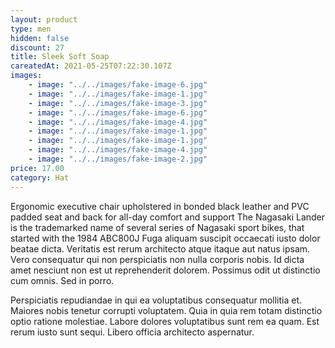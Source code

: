 ```yaml
---
layout: product
type: men
hidden: false
discount: 27
title: Sleek Soft Soap
careatedAt: 2021-05-25T07:22:30.107Z
images:
    - image: "../../images/fake-image-6.jpg"
    - image: "../../images/fake-image-1.jpg"
    - image: "../../images/fake-image-3.jpg"
    - image: "../../images/fake-image-6.jpg"
    - image: "../../images/fake-image-4.jpg"
    - image: "../../images/fake-image-1.jpg"
    - image: "../../images/fake-image-1.jpg"
    - image: "../../images/fake-image-4.jpg"
    - image: "../../images/fake-image-2.jpg"
price: 17.00
category: Hat
---
```

Ergonomic executive chair upholstered in bonded black leather and PVC padded seat and back for all-day comfort and support
The Nagasaki Lander is the trademarked name of several series of Nagasaki sport bikes, that started with the 1984 ABC800J
Fuga aliquam suscipit occaecati iusto dolor beatae dicta. Veritatis est rerum architecto atque itaque aut natus ipsam. Vero consequatur qui non perspiciatis non nulla corporis nobis. Id dicta amet nesciunt non est ut reprehenderit dolorem. Possimus odit ut distinctio cum omnis. Sed in porro.
 Perspiciatis repudiandae in qui ea voluptatibus consequatur mollitia et. Maiores nobis tenetur corrupti voluptatem. Quia in quia rem totam distinctio optio ratione molestiae. Labore dolores voluptatibus sunt rem ea quam. Est rerum iusto sunt sequi. Libero officia architecto aspernatur.
